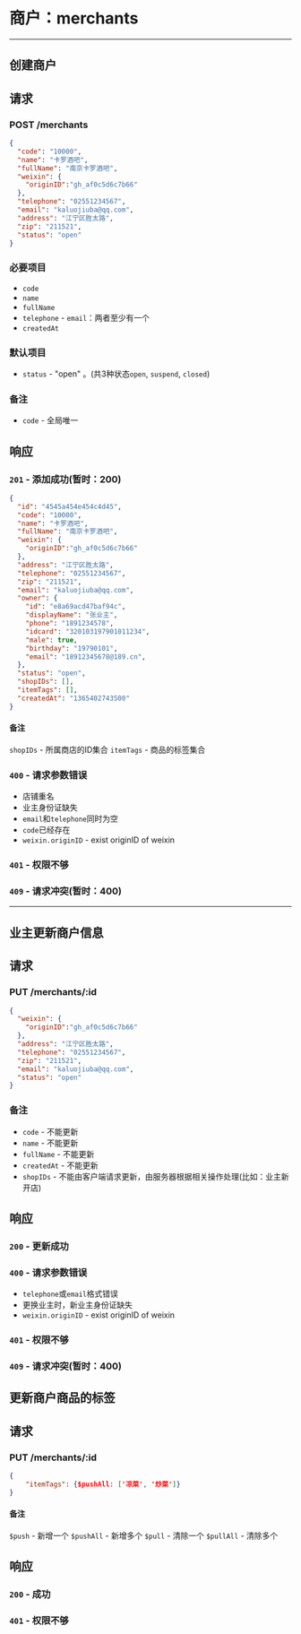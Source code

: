 # 商户：merchants
***

## 创建商户
## 请求
### POST /merchants
```json
{
  "code": "10000",
  "name": "卡罗酒吧",
  "fullName": "南京卡罗酒吧",
  "weixin": {
    "originID":"gh_af0c5d6c7b66"  
  },
  "telephone": "02551234567",
  "email": "kaluojiuba@qq.com",
  "address": "江宁区胜太路",
  "zip": "211521",
  "status": "open"
}
```
### 必要项目
* `code`
* `name`
* `fullName`
* `telephone` - `email`：两者至少有一个
* `createdAt`

### 默认项目
* `status` - "open" 。(共3种状态`open`, `suspend`, `closed`)

### 备注
* `code` - 全局唯一

## 响应
### `201` - 添加成功(暂时：200)
```json
{
  "id": "4545a454e454c4d45",
  "code": "10000",
  "name": "卡罗酒吧",
  "fullName": "南京卡罗酒吧",
  "weixin": {
    "originID":"gh_af0c5d6c7b66"  
  },
  "address": "江宁区胜太路",
  "telephone": "02551234567",
  "zip": "211521",
  "email": "kaluojiuba@qq.com",
  "owner": {
    "id": "e8a69acd47baf94c",
    "displayName": "张业主",
    "phone": "1891234578",
    "idcard": "320103197901011234",
    "male": true,
    "birthday": "19790101",
    "email": "18912345678@189.cn",
  },
  "status": "open",
  "shopIDs": [],
  "itemTags": [],
  "createdAt": "1365402743500"
}
```
#### 备注
`shopIDs` - 所属商店的ID集合
`itemTags` - 商品的标签集合

### `400` - 请求参数错误
* 店铺重名
* 业主身份证缺失
* `email`和`telephone`同时为空
* `code`已经存在
* `weixin.originID` - exist originID of weixin

### `401` - 权限不够
### `409` - 请求冲突(暂时：400)
***

## 业主更新商户信息
## 请求
### PUT /merchants/:id
```json
{
  "weixin": {
    "originID":"gh_af0c5d6c7b66"  
  },
  "address": "江宁区胜太路",
  "telephone": "02551234567",
  "zip": "211521",
  "email": "kaluojiuba@qq.com",
  "status": "open"
}
```
### 备注
* `code` - 不能更新
* `name` - 不能更新
* `fullName` - 不能更新
* `createdAt` - 不能更新
* `shopIDs` - 不能由客户端请求更新，由服务器根据相关操作处理(比如：业主新开店)

## 响应
### `200` - 更新成功
### `400` - 请求参数错误
* `telephone`或`email`格式错误
* 更换业主时，新业主身份证缺失
* `weixin.originID` - exist originID of weixin

### `401` - 权限不够
### `409` - 请求冲突(暂时：400)

## 更新商户商品的标签
## 请求
### PUT /merchants/:id
```json
{
	"itemTags": {$pushAll: ['凉菜', '炒菜']}
}
```

#### 备注
`$push` - 新增一个
`$pushAll` - 新增多个
`$pull` - 清除一个
`$pullAll` - 清除多个

## 响应
### `200` - 成功
### `401` - 权限不够